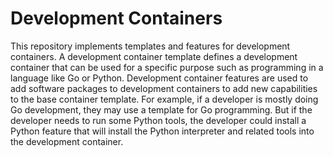 # Development Containers

This repository implements templates and features for development containers. A development container template defines a development container that can be used for a specific purpose such as programming in a language like Go or Python. Development container features are used to add software packages to development containers to add new capabilities to the base container template. For example, if a developer is mostly doing Go development, they may use a template for Go programming. But if the developer needs to run some Python tools, the developer could install a Python feature that will install the Python interpreter and related tools into the development container.
